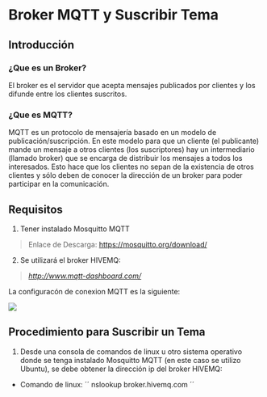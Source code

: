 # Broker MQTT y Suscribir Tema

## Introducción

### ¿Que es un Broker?
El broker es el servidor que acepta mensajes publicados por clientes y los difunde entre los clientes suscritos.

### ¿Que es MQTT?
MQTT es un protocolo de mensajería basado en un modelo de publicación/suscripción. En este modelo para que un cliente (el publicante) mande un mensaje a otros clientes (los suscriptores) hay un intermediario (llamado broker) que se encarga de distribuir los mensajes a todos los interesados. Esto hace que los clientes no sepan de la existencia de otros clientes y sólo deben de conocer la dirección de un broker para poder participar en la comunicación.

## Requisitos

1. Tener instalado Mosquitto MQTT

> Enlace de Descarga: https://mosquitto.org/download/

2. Se utilizará el broker HIVEMQ:

> *http://www.mqtt-dashboard.com/*

La configuracón de conexion MQTT es la siguiente:

![]( configuracion_mqtt )

## Procedimiento para Suscribir un Tema
1. Desde una consola de comandos de linux u otro sistema operativo donde se tenga instalado Mosquitto MQTT (en este caso se utilizo Ubuntu), se debe obtener la dirección ip del broker HIVEMQ:

- Comando de linux:
´´
nslookup  broker.hivemq.com
´´
